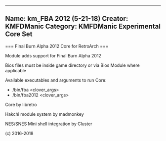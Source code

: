 -----------------------
Name: km_FBA 2012 (5-21-18)
Creator: KMFDManic
Category: KMFDManic Experimental Core Set
-----------------------
=== Final Burn Alpha 2012 Core for RetroArch ===

Module adds support for Final Burn Alpha 2012

Bios files must be inside game directory or via Bios Module where applicable

Available executables and arguments to run Core:
- /bin/fba <rom> <clover_args>
- /bin/fba2012 <rom> <clover_args>

Core by libretro

Hakchi module system by madmonkey

NES/SNES Mini shell integration by Cluster

(c) 2016-2018
